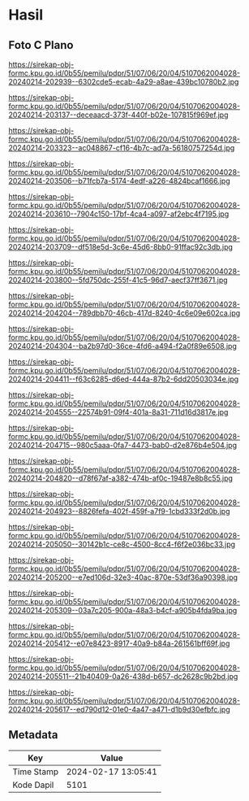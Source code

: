 # Hasil

## Foto C Plano

https://sirekap-obj-formc.kpu.go.id/0b55/pemilu/pdpr/51/07/06/20/04/5107062004028-20240214-202939--6302cde5-ecab-4a29-a8ae-439bc10780b2.jpg

https://sirekap-obj-formc.kpu.go.id/0b55/pemilu/pdpr/51/07/06/20/04/5107062004028-20240214-203137--deceaacd-373f-440f-b02e-107815f969ef.jpg

https://sirekap-obj-formc.kpu.go.id/0b55/pemilu/pdpr/51/07/06/20/04/5107062004028-20240214-203323--ac048867-cf16-4b7c-ad7a-56180757254d.jpg

https://sirekap-obj-formc.kpu.go.id/0b55/pemilu/pdpr/51/07/06/20/04/5107062004028-20240214-203506--b71fcb7a-5174-4edf-a226-4824bcaf1666.jpg

https://sirekap-obj-formc.kpu.go.id/0b55/pemilu/pdpr/51/07/06/20/04/5107062004028-20240214-203610--7904c150-17bf-4ca4-a097-af2ebc4f7195.jpg

https://sirekap-obj-formc.kpu.go.id/0b55/pemilu/pdpr/51/07/06/20/04/5107062004028-20240214-203709--df518e5d-3c6e-45d6-8bb0-91ffac92c3db.jpg

https://sirekap-obj-formc.kpu.go.id/0b55/pemilu/pdpr/51/07/06/20/04/5107062004028-20240214-203800--5fd750dc-255f-41c5-96d7-aecf37ff3671.jpg

https://sirekap-obj-formc.kpu.go.id/0b55/pemilu/pdpr/51/07/06/20/04/5107062004028-20240214-204204--789dbb70-46cb-417d-8240-4c6e09e602ca.jpg

https://sirekap-obj-formc.kpu.go.id/0b55/pemilu/pdpr/51/07/06/20/04/5107062004028-20240214-204304--ba2b97d0-36ce-4fd6-a494-f2a0f89e6508.jpg

https://sirekap-obj-formc.kpu.go.id/0b55/pemilu/pdpr/51/07/06/20/04/5107062004028-20240214-204411--f63c6285-d6ed-444a-87b2-6dd20503034e.jpg

https://sirekap-obj-formc.kpu.go.id/0b55/pemilu/pdpr/51/07/06/20/04/5107062004028-20240214-204555--22574b91-09f4-401a-8a31-711d16d3817e.jpg

https://sirekap-obj-formc.kpu.go.id/0b55/pemilu/pdpr/51/07/06/20/04/5107062004028-20240214-204715--980c5aaa-0fa7-4473-bab0-d2e876b4e504.jpg

https://sirekap-obj-formc.kpu.go.id/0b55/pemilu/pdpr/51/07/06/20/04/5107062004028-20240214-204820--d78f67af-a382-474b-af0c-19487e8b8c55.jpg

https://sirekap-obj-formc.kpu.go.id/0b55/pemilu/pdpr/51/07/06/20/04/5107062004028-20240214-204923--8826fefa-402f-459f-a7f9-1cbd333f2d0b.jpg

https://sirekap-obj-formc.kpu.go.id/0b55/pemilu/pdpr/51/07/06/20/04/5107062004028-20240214-205050--30142b1c-ce8c-4500-8cc4-f6f2e036bc33.jpg

https://sirekap-obj-formc.kpu.go.id/0b55/pemilu/pdpr/51/07/06/20/04/5107062004028-20240214-205200--e7ed106d-32e3-40ac-870e-53df36a90398.jpg

https://sirekap-obj-formc.kpu.go.id/0b55/pemilu/pdpr/51/07/06/20/04/5107062004028-20240214-205309--03a7c205-900a-48a3-b4cf-a905b4fda9ba.jpg

https://sirekap-obj-formc.kpu.go.id/0b55/pemilu/pdpr/51/07/06/20/04/5107062004028-20240214-205412--e07e8423-8917-40a9-b84a-261561bff69f.jpg

https://sirekap-obj-formc.kpu.go.id/0b55/pemilu/pdpr/51/07/06/20/04/5107062004028-20240214-205511--21b40409-0a26-438d-b657-dc2628c9b2bd.jpg

https://sirekap-obj-formc.kpu.go.id/0b55/pemilu/pdpr/51/07/06/20/04/5107062004028-20240214-205617--ed790d12-01e0-4a47-a471-d1b9d30efbfc.jpg


## Metadata

| Key        | Value               |
| ---------- | ------------------- |
| Time Stamp | 2024-02-17 13:05:41 |
| Kode Dapil | 5101                |



